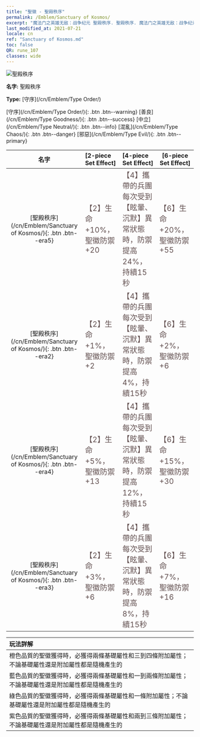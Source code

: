```yaml
---
title: "聖徽 - 聖殿秩序"
permalink: /Emblem/Sanctuary of Kosmos/
excerpt: "魔法门之英雄无敌：战争纪元 聖殿秩序. 聖殿秩序. 魔法门之英雄无敌：战争纪元 聖徽 聖殿秩序. 魔法门之英雄无敌：战争纪元 守序 聖殿秩序"
last_modified_at: 2021-07-21
locale: cn
ref: "Sanctuary of Kosmos.md"
toc: false
QR: rune_107
classes: wide
---
```


  ![聖殿秩序](/images/r/rune_icon_307.png)

 **名字:** 聖殿秩序

 **Type:** [守序](/cn/Emblem/Type Order/)

  [守序](/cn/Emblem/Type Order/){: .btn .btn--warning}   [善良](/cn/Emblem/Type Goodness/){: .btn .btn--success}   [中立](/cn/Emblem/Type Neutral/){: .btn .btn--info}   [混亂](/cn/Emblem/Type Chaos/){: .btn .btn--danger}   [邪惡](/cn/Emblem/Type Evil/){: .btn .btn--primary} 

  |  名字    | [2-piece Set Effect] | [4-piece Set Effect] | [6-piece Set Effect]  | 
  |:-----------------------:|:-------------------|:-----------------|----------------| 
  | [聖殿秩序](/cn/Emblem/Sanctuary of Kosmos/){: .btn .btn--era5} | <span style="color: #645252;font-size:20px">【2】生命 +10%，聖徽防禦 +20</span> | <span style="color: #645252;font-size:20px">【4】攜帶的兵團每次受到【眩暈、沉默】異常狀態時，防禦提高24%，持續15秒</span> | <span style="color: #645252;font-size:20px">【6】生命 +20%，聖徽防禦 +55</span> | 
  | [聖殿秩序](/cn/Emblem/Sanctuary of Kosmos/){: .btn .btn--era2} | <span style="color: #645252;font-size:20px">【2】生命 +1%，聖徽防禦 +2</span> | <span style="color: #645252;font-size:20px">【4】攜帶的兵團每次受到【眩暈、沉默】異常狀態時，防禦提高4%，持續15秒</span> | <span style="color: #645252;font-size:20px">【6】生命 +2%，聖徽防禦 +6</span> | 
  | [聖殿秩序](/cn/Emblem/Sanctuary of Kosmos/){: .btn .btn--era4} | <span style="color: #645252;font-size:20px">【2】生命 +5%，聖徽防禦 +13</span> | <span style="color: #645252;font-size:20px">【4】攜帶的兵團每次受到【眩暈、沉默】異常狀態時，防禦提高12%，持續15秒</span> | <span style="color: #645252;font-size:20px">【6】生命 +15%，聖徽防禦 +30</span> | 
  | [聖殿秩序](/cn/Emblem/Sanctuary of Kosmos/){: .btn .btn--era3} | <span style="color: #645252;font-size:20px">【2】生命 +3%，聖徽防禦 +6</span> | <span style="color: #645252;font-size:20px">【4】攜帶的兵團每次受到【眩暈、沉默】異常狀態時，防禦提高8%，持續15秒</span> | <span style="color: #645252;font-size:20px">【6】生命 +7%，聖徽防禦 +16</span> | 

  |         玩法詳解            | 
  |:-------------------------------|
  | 橙色品質的聖徽獲得時，必獲得兩條基礎屬性和三到四條附加屬性；不論基礎屬性還是附加屬性都是隨機產生的 |
  | 藍色品質的聖徽獲得時，必獲得兩條基礎屬性和一到兩條附加屬性；不論基礎屬性還是附加屬性都是隨機產生的 |
  | 綠色品質的聖徽獲得時，必獲得兩條基礎屬性和一條附加屬性；不論基礎屬性還是附加屬性都是隨機產生的 |
  | 紫色品質的聖徽獲得時，必獲得兩條基礎屬性和兩到三條附加屬性；不論基礎屬性還是附加屬性都是隨機產生的 |
